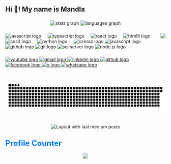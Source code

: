 <h2 align="left">Hi 👋! My name is Mandla</h2>

###

<div align="center">
  <img src="https://github-readme-stats.vercel.app/api?username=MandlaHlaoli&hide_title=false&hide_rank=false&show_icons=true&include_all_commits=true&count_private=true&disable_animations=false&theme=dracula&locale=en&hide_border=false" height="150" alt="stats graph"  />
  <img src="https://github-readme-stats.vercel.app/api/top-langs?username=MandlaHlaoli&locale=en&hide_title=false&layout=compact&card_width=320&langs_count=5&theme=dark&hide_border=false" height="150" alt="languages graph"  />
</div>

###

<img align="right" height="150" src="https://i.imgflip.com/65efzo.gif"  />

###

<div align="left">
  <img src="https://cdn.jsdelivr.net/gh/devicons/devicon/icons/javascript/javascript-original.svg" height="30" alt="javascript logo"  />
  <img width="12" />
  <img src="https://cdn.jsdelivr.net/gh/devicons/devicon/icons/typescript/typescript-original.svg" height="30" alt="typescript logo"  />
  <img width="12" />
  <img src="https://cdn.jsdelivr.net/gh/devicons/devicon/icons/react/react-original.svg" height="30" alt="react logo"  />
  <img width="12" />
  <img src="https://cdn.jsdelivr.net/gh/devicons/devicon/icons/html5/html5-original.svg" height="30" alt="html5 logo"  />
  <img width="12" />
  <img src="https://cdn.jsdelivr.net/gh/devicons/devicon/icons/css3/css3-original.svg" height="30" alt="css3 logo"  />
  <img width="12" />
  <img src="https://cdn.jsdelivr.net/gh/devicons/devicon/icons/python/python-original.svg" height="30" alt="python logo"  />
  <img width="12" />
  <img src="https://cdn.jsdelivr.net/gh/devicons/devicon/icons/csharp/csharp-original.svg" height="30" alt="csharp logo"  />
  <!-- JavaScript Badge -->
<img src="https://cdn.jsdelivr.net/gh/devicons/devicon/icons/javascript/javascript-original.svg" height="30" alt="javascript logo" />

<!-- GitHub Badge -->
<img src="https://cdn.jsdelivr.net/gh/devicons/devicon/icons/github/github-original.svg" height="30" alt="github logo" />

<!-- Git Badge -->
<img src="https://cdn.jsdelivr.net/gh/devicons/devicon/icons/git/git-original.svg" height="30" alt="git logo" />

<!-- SQL Server Badge -->
<img src="https://cdn.jsdelivr.net/gh/devicons/devicon/icons/microsoftsqlserver/microsoftsqlserver-original.svg" height="30" alt="sql server logo" />

<!-- Node.js Badge -->
<img src="https://cdn.jsdelivr.net/gh/devicons/devicon/icons/nodejs/nodejs-original.svg" height="30" alt="node.js logo" />

</div>

###

<div align="left">
<a href="https://www.youtube.com/@mandlahlaoli2039" target="_blank">
  <img src="https://img.shields.io/static/v1?message=Youtube&logo=youtube&label=&color=FF0000&logoColor=white&labelColor=&style=for-the-badge" height="35" alt="youtube logo" />
</a>

<a href="mailto:mandlahlaoli@gmail.com" >
  <img src="https://img.shields.io/static/v1?message=Gmail&logo=gmail&label=&color=D14836&logoColor=white&labelColor=&style=for-the-badge" height="35" alt="gmail logo"  />
</a>

<a href="https://www.linkedin.com/in/mandla-hlaoli-07144822b/" target="_blank">
  <img src="https://img.shields.io/static/v1?message=LinkedIn&logo=linkedin&label=&color=0077B5&logoColor=white&labelColor=&style=for-the-badge" height="35" alt="linkedin logo" />
</a>

<a href="https://github.com/MandlaHlaoli" target="_blank">
  <img src="https://img.shields.io/static/v1?message=GitHub&logo=github&label=&color=181717&logoColor=white&labelColor=&style=for-the-badge" height="35" alt="github logo" />
</a>
<a href="https://web.facebook.com/Mandla171/" target="_blank">
  <img src="https://img.shields.io/static/v1?message=Facebook&logo=facebook&label=&color=1877F2&logoColor=white&labelColor=&style=for-the-badge" height="35" alt="facebook logo" />
</a>
<a href="https://x.com/DumbaMbangula" target="_blank">
  <img src="https://img.shields.io/static/v1?message=X&logo=x&label=&color=000000&logoColor=white&labelColor=&style=for-the-badge" height="35" alt="x logo" />
</a>
<a href="https://wa.me/+27656194750" target="_blank">
  <img src="https://img.shields.io/static/v1?message=WhatsApp&logo=whatsapp&label=&color=25D366&logoColor=white&labelColor=&style=for-the-badge" height="35" alt="whatsapp logo" />
</a>
</a>
</div>

###

<br clear="both">

  <img alt="snake eating my contributions" src="https://raw.githubusercontent.com/sulaiman001221/sulaiman001221/output/github-contribution-grid-snake.svg" />

###

###

<div align="center">
  <img src="https://github-read-medium-git-main.pahlevikun.vercel.app/latest?limit=4&username=MandlaHlaoli" alt="Layout with last medium posts"  />
</div>

###

## <span style="color:#007BFF; font-size:24px; font-weight:bold;">Profile Counter</span>

<div align="center">
  <img src="https://profile-counter.glitch.me/MandlaHlaoli/count.svg?" />
</div>

###
